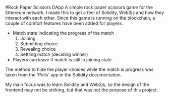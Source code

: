 #Rock Paper Scissors DApp
A simple rock paper scissors game for the Ethereum network.  I made this to get a feel of Solidity, Web3js and how they interact with each other.
Since this game is running on the blockchain, a couple of comfort features have been added for players.
- Match state indicating the progress of the match
    1. Joining
	2. Submitting choice
	3. Revealing choice
	4. Settling match (deciding winner)
- Players can leave if match is still in joining state

The method to hide the player choices while the match is progress was taken from the  'Polls' app in the Solidity documentation.

My main focus was to learn Solidity and Web3js, so the design of the frontend may not be striking, but that was not the purpose of this project.
